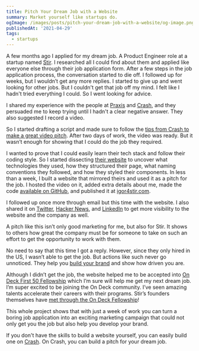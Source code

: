```yaml
---
title: Pitch Your Dream Job with a Website
summary: Market yourself like startups do.
ogImage: /images/posts/pitch-your-dream-job-with-a-website/og-image.png
publishedAt: '2021-04-29'
tags:
  - startups
---
```


A few months ago I applied for my dream job. A Product Engineer role at a startup named
[Stir](https://usestir.com/). I researched all I could find about them and applied like everyone
else through their job application form. After a few steps in the job application process, the
conversation started to die off. I followed up for weeks, but I wouldn’t get any more replies. I
started to give up and went looking for other jobs. But I couldn't get that job off my mind. I felt
like I hadn't tried everything I could. So I went looking for advice.

I shared my experience with the people at [Praxis](https://discoverpraxis.com/) and
[Crash](https://crash.co/), and they persuaded me to keep trying until I hadn't a clear negative
answer. They also suggested I record a video.

So I started drafting a script and made sure to follow the
[tips from Crash to make a great video pitch](https://crash.co/content/how-to-make-a-great-video-pitch/).
After two days of work, the video was ready. But it wasn’t enough for showing that I could do the
job they required.

I wanted to prove that I could easily learn their tech stack and follow their coding style. So I
started dissecting [their website](https://usestir.com/) to uncover what technologies they used, how
they structured their page, what naming conventions they followed, and how they styled their
components. In less than a week, I built a website that mirrored theirs and used it as a pitch for
the job. I hosted the video on it, added extra details about me, made the code
[available on GitHub](https://github.com/IGassmann/stir-pitch-website), and published it at
[igor4stir.com](https://igor4stir.com/).

I followed up once more through email but this time with the website. I also shared it on
[Twitter](https://twitter.com/i_gassmann/status/1384219211673739268),
[Hacker News](https://news.ycombinator.com/item?id=26867369), and
[LinkedIn](https://www.linkedin.com/posts/igassmann_igor-stir-activity-6789999753825443842-eEFI) to
get more visibility to the website and the company as well.

A pitch like this isn’t only good marketing for me, but also for Stir. It shows to others how great
the company must be for someone to take on such an effort to get the opportunity to work with them.

No need to say that this time I got a reply. However, since they only hired in the US, I wasn’t able
to get the job. But actions like such never go unnoticed. They help you
[build your brand](https://igassmann.me/post/new-brand) and show how driven you are.

Although I didn’t get the job, the website helped me to be accepted into
[On Deck First 50 Fellowship](https://www.beondeck.com/first-50) which I’m sure will help me get my
next dream job. I’m super excited to be joining the On Deck community. I’ve seen amazing talents
accelerate their careers with their programs. Stir’s founders themselves have
[met through the On Deck Fellowship](https://www.beondeck.com/case-studies/stir)!

This whole project shows that with just a week of work you can turn a boring job application into an
exciting marketing campaign that could not only get you the job but also help you develop your
brand.

If you don't have the skills to build a website yourself, you can easily build one on
[Crash](https://crash.co/). On Crash, you can build a pitch for your dream job.

